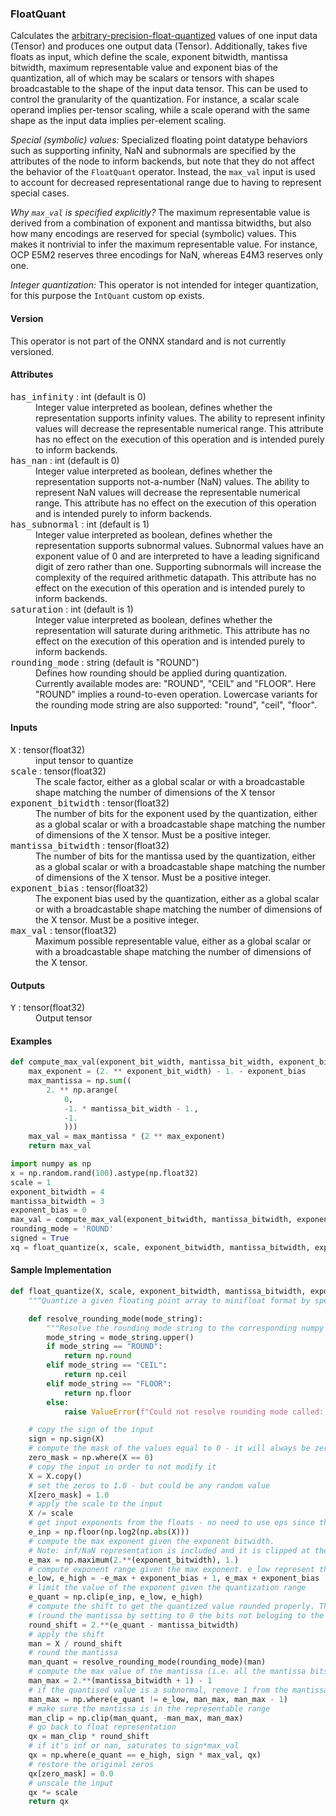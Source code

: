 ### <a name="FloatQuant"></a><a name="abs">**FloatQuant**</a>

Calculates the [arbitrary-precision-float-quantized](https://arxiv.org/abs/2311.12359) values of one input data (Tensor<T>) and produces one output data (Tensor<T>).
Additionally, takes five floats as input, which define the scale, exponent bitwidth, mantissa bitwidth, maximum representable value and exponent bias of the quantization,
all of which may be scalars or tensors with shapes broadcastable to the shape of the input data tensor. This can be used to
control the granularity of the quantization. For instance, a scalar scale operand implies per-tensor scaling, while a scale operand with
the same shape as the input data implies per-element scaling.

*Special (symbolic) values:* Specialized floating point datatype behaviors such as supporting infinity, NaN and subnormals are specified by the attributes of the node to inform backends, but note that they do not affect the behavior of the `FloatQuant` operator. Instead, the `max_val` input is used to account for decreased representational range due
to having to represent special cases.

*Why `max_val` is specified explicitly?* The maximum representable value is derived from a combination of exponent and mantissa bitwidths, but also how many encodings are reserved for
special (symbolic) values. This makes it nontrivial to infer the maximum representable value. For instance, OCP E5M2 reserves three encodings for NaN, whereas E4M3 reserves only one.

*Integer quantization:* This operator is not intended for integer quantization, for this purpose the `IntQuant` custom op exists.

#### Version

This operator is not part of the ONNX standard and is not currently versioned.

#### Attributes

<dl>
<dt><tt>has_infinity</tt> : int (default is 0)</dt>
<dd>Integer value interpreted as boolean, defines whether the representation  supports infinity values. The ability to represent infinity values will  decrease the representable numerical range. This attribute has no effect on the execution of this operation and is intended purely to inform backends.</dd>

<dt><tt>has_nan</tt> : int (default is 0)</dt>
<dd>Integer value interpreted as boolean, defines whether the representation  supports not-a-number (NaN) values. The ability to represent NaN values will   decrease the representable numerical range. This attribute has no effect on the execution of this operation and is intended purely to inform backends.</dd>

<dt><tt>has_subnormal</tt> : int (default is 1)</dt>
<dd>Integer value interpreted as boolean, defines whether the representation  supports subnormal values. Subnormal values have an exponent value of 0 and are interpreted to have a leading significand digit of zero rather than one. Supporting subnormals will increase the complexity of the required arithmetic datapath. This attribute has no effect on the execution of this operation and is intended purely to inform backends.</dd>

<dt><tt>saturation</tt> : int (default is 1)</dt>
<dd>Integer value interpreted as boolean, defines whether the representation  will saturate during arithmetic. This attribute has no effect on the execution of this operation and is intended purely to inform backends.</dd>

<dt><tt>rounding_mode</tt> : string (default is "ROUND")</dt>
<dd>Defines how rounding should be applied during quantization. Currently available modes are: "ROUND", "CEIL" and "FLOOR". Here "ROUND" implies a round-to-even operation. Lowercase variants for the rounding mode string are also supported: "round", "ceil", "floor".</dd>

</dl>

#### Inputs

<dl>
<dt><tt>X</tt> : tensor(float32)</dt>
<dd>input tensor to quantize</dd>
<dt><tt>scale</tt> : tensor(float32)</dt>
<dd>The scale factor, either as a global scalar or with a broadcastable shape matching the number of dimensions of the X tensor</dd>
<dt><tt>exponent_bitwidth</tt> : tensor(float32)</dt>
<dd>The number of bits for the exponent used by the quantization, either as a global scalar or with a broadcastable shape matching the number of dimensions of the X tensor. Must be a positive integer.</dd>
<dt><tt>mantissa_bitwidth</tt> : tensor(float32)</dt>
<dd>The number of bits for the mantissa used by the quantization, either as a global scalar or with a broadcastable shape matching the number of dimensions of the X tensor. Must be a positive integer.</dd>
<dt><tt>exponent_bias</tt> : tensor(float32)</dt>
<dd>The exponent bias used by the quantization, either as a global scalar or with a broadcastable shape matching the number of dimensions of the X tensor. Must be a positive integer.</dd>
<dt><tt>max_val</tt> : tensor(float32)</dt>
<dd>Maximum possible representable value, either as a global scalar or with a broadcastable shape matching the number of dimensions of the X tensor. </dd>
</dl>


#### Outputs

<dl>
<dt><tt>Y</tt> : tensor(float32)</dt>
<dd>Output tensor</dd>
</dl>

#### Examples
```python
def compute_max_val(exponent_bit_width, mantissa_bit_width, exponent_bias):
    max_exponent = (2. ** exponent_bit_width) - 1. - exponent_bias
    max_mantissa = np.sum((
        2. ** np.arange(
            0,
            -1. * mantissa_bit_width - 1.,
            -1.
            )))
    max_val = max_mantissa * (2 ** max_exponent)
    return max_val

import numpy as np
x = np.random.rand(100).astype(np.float32)
scale = 1
exponent_bitwidth = 4
mantissa_bitwidth = 3
exponent_bias = 0
max_val = compute_max_val(exponent_bitwidth, mantissa_bitwidth, exponent_bias)
rounding_mode = 'ROUND'
signed = True
xq = float_quantize(x, scale, exponent_bitwidth, mantissa_bitwidth, exponent_bias, max_val, rounding_mode)
```


#### Sample Implementation
```python
def float_quantize(X, scale, exponent_bitwidth, mantissa_bitwidth, exponent_bias, max_val, rounding_mode):
    """Quantize a given floating point array to minifloat format by specifying the desired minifloat quantization"""

    def resolve_rounding_mode(mode_string):
        """Resolve the rounding mode string to the corresponding numpy functions."""
        mode_string = mode_string.upper()
        if mode_string == "ROUND":
            return np.round
        elif mode_string == "CEIL":
            return np.ceil
        elif mode_string == "FLOOR":
            return np.floor
        else:
            raise ValueError(f"Could not resolve rounding mode called: {mode_string}")

    # copy the sign of the input
    sign = np.sign(X)
    # compute the mask of the values equal to 0 - it will always be zero at the output
    zero_mask = np.where(X == 0)
    # copy the input in order to not modify it
    X = X.copy()
    # set the zeros to 1.0 - but could be any random value
    X[zero_mask] = 1.0
    # apply the scale to the input
    X /= scale
    # get input exponents from the floats - no need to use eps since the zeros have been already removed
    e_inp = np.floor(np.log2(np.abs(X)))
    # compute the max exponent given the exponent bitwidth.
    # Note: inf/NaN representation is included and it is clipped at the end of this function
    e_max = np.maximum(2.**(exponent_bitwidth), 1.)
    # compute exponent range given the max exponent. e_low represent the subnormals of the quantized representation, e_high the infs/NaNs
    e_low, e_high = -e_max + exponent_bias + 1, e_max + exponent_bias
    # limit the value of the exponent given the quantization range
    e_quant = np.clip(e_inp, e_low, e_high)
    # compute the shift to get the quantized value rounded properly. This part basically quantize the mantissa
    # (round the mantissa by setting to 0 the bits not beloging to the quantised representation)
    round_shift = 2.**(e_quant - mantissa_bitwidth)
    # apply the shift
    man = X / round_shift
    # round the mantissa
    man_quant = resolve_rounding_mode(rounding_mode)(man)
    # compute the max value of the mantissa (i.e. all the mantissa bits set to 1)
    man_max = 2.**(mantissa_bitwidth + 1) - 1
    # if the quantised value is a subnormal, remove 1 from the mantissa (i.e. 1 + 2**m => 2**m)
    man_max = np.where(e_quant != e_low, man_max, man_max - 1)
    # make sure the mantissa is in the representable range
    man_clip = np.clip(man_quant, -man_max, man_max)
    # go back to float representation
    qx = man_clip * round_shift
    # if it's inf or nan, saturates to sign*max_val
    qx = np.where(e_quant == e_high, sign * max_val, qx)
    # restore the original zeros
    qx[zero_mask] = 0.0
    # unscale the input
    qx *= scale
    return qx
```
